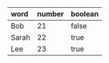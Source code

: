 | word  | number | boolean |
| :---- | :----- | :------ |
| Bob   | 21     | false   |
| Sarah | 22     | true    |
| Lee   | 23     | true    |
